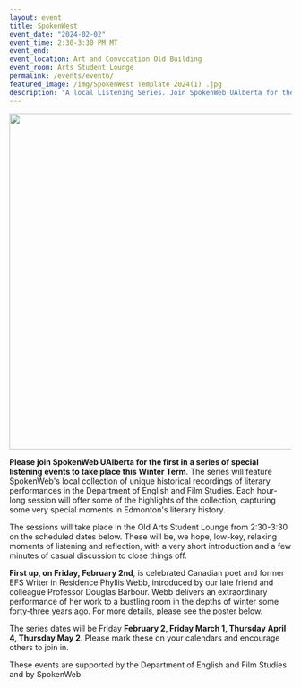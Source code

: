 ```yaml
---
layout: event 
title: SpokenWest
event_date: "2024-02-02"
event_time: 2:30-3:30 PM MT
event_end:
event_location: Art and Convocation Old Building 
event_room: Arts Student Lounge
permalink: /events/event6/
featured_image: /img/SpokenWest Template 2024(1) .jpg
description: "A local Listening Series. Join SpokenWeb UAlberta for the first in a series of special listening events to take place this Winter Term. "
---
```


<div class = "figure">
  <img src="{{ '/img/SpokenWest Template 2024(1) .jpg' | absolute_url }}" width="600" />
</div>

**Please join SpokenWeb UAlberta for the first in a series of special listening events to take place this Winter Term**. The series will feature SpokenWeb's local collection of unique historical recordings of literary performances in the Department of English and Film Studies. Each hour-long session will offer some of the highlights of the collection, capturing some very special moments in Edmonton's literary history. 

The sessions will take place in the Old Arts Student Lounge from 2:30-3:30 on the scheduled dates below. These will be, we hope, low-key, relaxing moments of listening and reflection, with a very short introduction and a few minutes of casual discussion to close things off.

**First up, on Friday, February 2nd**, is celebrated Canadian poet and former EFS Writer in Residence Phyllis Webb, introduced by our late friend and colleague Professor Douglas Barbour. Webb delivers an extraordinary performance of her work to a bustling room in the depths of winter some forty-three years ago. For more details, please see the poster below.

The series dates will be Friday **February 2, Friday March 1, Thursday April 4, Thursday May 2**. Please mark these on your calendars and encourage others to join in.



These events are supported by the Department of English and Film Studies and by SpokenWeb. 
